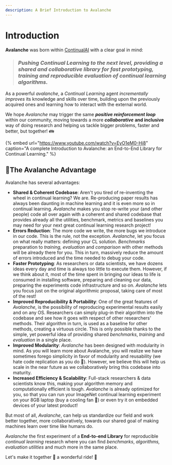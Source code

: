 ```yaml
---
description: A Brief Introduction to Avalanche
---
```


# Introduction

**Avalanche** was born within [ContinualAI](https://www.continualai.org/) with a clear goal in mind:

> ### _Pushing Continual Learning to the next level, providing a shared and collaborative library for fast prototyping, training and reproducible evaluation of continual learning algorithms._

As a powerful _avalanche_, a _Continual Learning_ agent _incrementally_ _improves_ its knowledge and skills over time, building upon the previously acquired ones and learning how to interact with the external world.

We hope _Avalanche_ may trigger the same _**positive reinforcement loop**_ within our community, moving towards a more _**collaborative**_ **and inclusive** way of doing research and helping us tackle bigger problems, faster and better, but together! 👪

{% embed url="https://www.youtube.com/watch?v=EyO1eM0-Hi8" caption="A complete Introduction to Avalanche: an End-to-End Library for Continual Learning." %}

## 💪The Avalanche Advantage

Avalanche has several advantages:

* **Shared & Coherent Codebase**: Aren't you tired of re-inventing the wheel in continual learning? We are. Re-producing paper results has always been daunting in machine learning and it is even more so in continual learning. _Avalanche_ makes you stop re-write your \(and other people\) code all over again with a coherent and shared codebase that provides already all the utilities, benchmark, metrics and baselines you may need for your next great continual learning research project! 
* **Errors Reduction**: The more code we write, the more bugs we introduce in our code. This is the rule, not the exception. _Avalanche_, let you focus on what really matters: defining your CL solution. _Benchmarks_ preparation to _training,_ _evaluation_ and _comparison_ with other methods will be already there for you. This in turn, massively reduce the amount of errors introduced and the time needed to debug your code. 
* **Faster Prototyping**: As researchers or data scientists, we have dozens ideas every day and time is always too little to execute them.  However, if we think about it, most of the time spent in bringing our ideas to life is consumed in installing software, preparing and cleaning our data, preparing the experiments code infrastructure and so on. _Avalanche_ lets you focus just on the original algorithmic proposal, taking care of most of the rest! 
* **Improved Reproducibility & Portability**: One of the great features of _Avalanche_, is the possibility of reproducing experimental results easily and on any OS. Researchers can simply plug-in their algorithm into the codebase and see how it goes with respect of other researchers' methods. Their algorithm in turn, is used as a baseline for other methods, creating a virtuous circle. This is only possible thanks to the simple, yet powerful idea of providing shared _benchmarks_, _training_ and _evaluation_ in a single place. 
* **Improved Modularity**: _Avalanche_ has been designed with modularity in mind. As you will learn more about Avalanche, you will realize we have sometimes forego simplicity in favor of modularity and reusability \(we hate code replication as you do 🤪\). However, we believe this will help us scale in the near future as we collaboratively bring this codebase into maturity.  
* **Increased Efficiency & Scalability**: Full-stack researchers & data scientists know this, making your algorithm memory and computationally efficient is tough. _Avalanche_ is already optimized for you, so that you can run your ImageNet continual learning experiment on your 8GB laptop \(buy a cooling fan 💨\) or even try it on embedded devices of your latest product!

But most of all, _Avalanche_, can help us standardize our field and work better together, more collaboratively, towards our shared goal of making machines learn over time like humans do.

_Avalanche_ the first experiment of a **End-to-end Library** for reproducible _continual learning_ research where you can find _benchmarks_, _algorithms, evaluation utilities_ and much more in the same place.

Let's make it together 👫 a wonderful ride! 🎈

